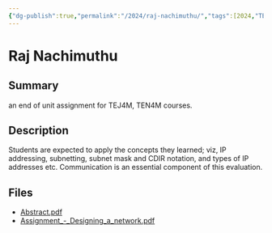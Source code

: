 ```yaml
---
{"dg-publish":true,"permalink":"/2024/raj-nachimuthu/","tags":[2024,"TEJ4M","TEN4M","networking"]}
---
```



# Raj Nachimuthu

## Summary

an end of unit assignment for TEJ4M, TEN4M courses.

## Description

Students are expected to apply the concepts they learned; viz, IP addressing, subnetting, subnet mask and CDIR notation, and types of IP addresses etc. Communication is an essential component of this evaluation.

## Files

*   [Abstract.pdf](resources/Raj_Nachimuthu/Abstract.pdf)
*   [Assignment\_-\_Designing\_a\_network.pdf](resources/Raj_Nachimuthu/Assignment_-_Designing_a_network.pdf)
